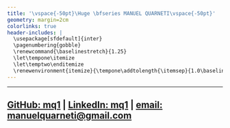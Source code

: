 ```yaml
---
title: '\vspace{-50pt}\Huge \bfseries MANUEL QUARNETI\vspace{-50pt}'
geometry: margin=2cm
colorlinks: true
header-includes: |
  \usepackage[sfdefault]{inter}
  \pagenumbering{gobble}
  \renewcommand{\baselinestretch}{1.25}
  \let\tempone\itemize
  \let\temptwo\enditemize
  \renewenvironment{itemize}{\tempone\addtolength{\itemsep}{1.0\baselineskip}}{\temptwo}
---
```


---
[GitHub: mq1](https://github.com/mq1/) \| [LinkedIn: mq1](https://linkedin.com/in/mq1/) \| [email: manuelquarneti@gmail.com](mailto:manuelquarneti@gmail.com)
---
